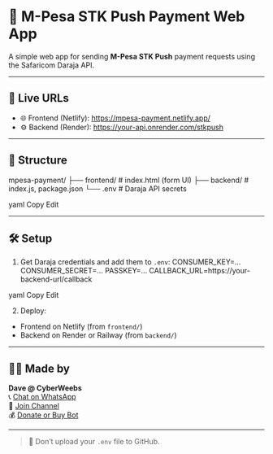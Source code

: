 # 💸 M-Pesa STK Push Payment Web App

A simple web app for sending **M-Pesa STK Push** payment requests using the Safaricom Daraja API.

---

## 🚀 Live URLs

- 🌐 Frontend (Netlify): https://mpesa-payment.netlify.app/  
- ⚙️ Backend (Render): https://your-api.onrender.com/stkpush

---

## 📂 Structure

mpesa-payment/
├── frontend/ # index.html (form UI)
├── backend/ # index.js, package.json
└── .env # Daraja API secrets

yaml
Copy
Edit

---

## 🛠 Setup

1. Get Daraja credentials and add them to `.env`:
CONSUMER_KEY=...
CONSUMER_SECRET=...
PASSKEY=...
CALLBACK_URL=https://your-backend-url/callback

yaml
Copy
Edit

2. Deploy:
- Frontend on Netlify (from `frontend/`)
- Backend on Render or Railway (from `backend/`)

---

## 🙋‍♂️ Made by

**Dave @ CyberWeebs**  
📞 [Chat on WhatsApp](https://wa.me/254769279076)  
📢 [Join Channel](https://whatsapp.com/channel/0029VavpWUvGk1Fkbzz0vz0v)  
💰 [Donate or Buy Bot](https://selar.com/w61562)

---

> 🔐 Don’t upload your `.env` file to GitHub.
